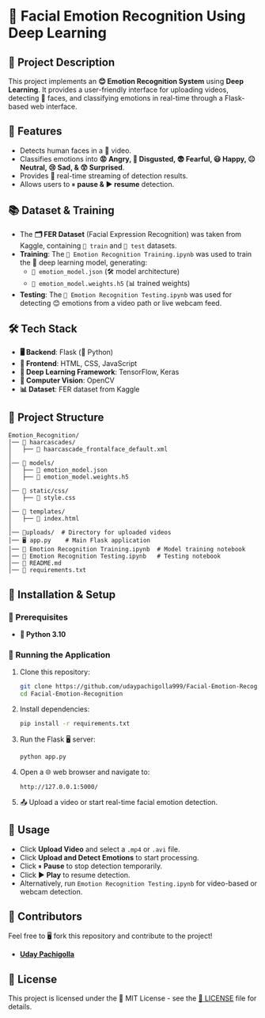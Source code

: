 # 🤖 Facial Emotion Recognition Using Deep Learning

## 📌 Project Description
This project implements an **😊 Emotion Recognition System** using **Deep Learning**. It provides a user-friendly interface for uploading videos, detecting 👀 faces, and classifying emotions in real-time through a Flask-based web interface.

## 🌟 Features
- Detects human faces in a 🎥 video.
- Classifies emotions into **😡 Angry, 🤢 Disgusted, 😨 Fearful, 😃 Happy, 😐 Neutral, 😢 Sad, & 😲 Surprised**.
- Provides 📡 real-time streaming of detection results.
- Allows users to ⏸ **pause & ▶ resume** detection.

## 📚 Dataset & Training
- The **🗂 FER Dataset** (Facial Expression Recognition) was taken from Kaggle, containing `📂 train` and `📂 test` datasets.
- **Training**: The `📜 Emotion Recognition Training.ipynb` was used to train the 🧠 deep learning model, generating:
  - `📜 emotion_model.json` (🛠 model architecture)
  - `📜 emotion_model.weights.h5` (📊 trained weights)
- **Testing**: The `📜 Emotion Recognition Testing.ipynb` was used for detecting 😊 emotions from a video path or live webcam feed.

## 🛠 Tech Stack
- **🖥 Backend**: Flask (🐍 Python)
- **🎨 Frontend**: HTML, CSS, JavaScript
- **🤖 Deep Learning Framework**: TensorFlow, Keras
- **👀 Computer Vision**: OpenCV
- **📊 Dataset**: FER dataset from Kaggle

## 📂 Project Structure
```
Emotion_Recognition/
│── 📂 haarcascades/
│   ├── 📜 haarcascade_frontalface_default.xml
│
│── 📂 models/
│   ├── 📜 emotion_model.json
│   ├── 📜 emotion_model.weights.h5
│
│── 📂 static/css/
│   ├── 🎨 style.css
│
│── 📂 templates/
│   ├── 📝 index.html
│
│── 📂uploads/  # Directory for uploaded videos
│── 🖥 app.py    # Main Flask application
│── 📜 Emotion Recognition Training.ipynb  # Model training notebook
│── 📜 Emotion Recognition Testing.ipynb   # Testing notebook
│── 📜 README.md
│── 📜 requirements.txt
```

## 🔧 Installation & Setup
### 📌 Prerequisites
- **🐍 Python 3.10**

### 🚀 Running the Application
1. Clone this repository:
    ```sh
    git clone https://github.com/udaypachigolla999/Facial-Emotion-Recognition.git
    cd Facial-Emotion-Recognition
    ```
2. Install dependencies:
    ```sh
    pip install -r requirements.txt
    ```
3. Run the Flask 🖥 server:
    ```sh
    python app.py
    ```
4. Open a 🌐 web browser and navigate to:
    ```
    http://127.0.0.1:5000/
    ```
5. 📤 Upload a video or start real-time facial emotion detection.

## 🎯 Usage
- Click **Upload Video** and select a `.mp4` or `.avi` file.
- Click **Upload and Detect Emotions** to start processing.
- Click ⏸ **Pause** to stop detection temporarily.
- Click ▶ **Play** to resume detection.
- Alternatively, run `Emotion Recognition Testing.ipynb` for video-based or webcam detection.

## 👥 Contributors
Feel free to 🖥 fork this repository and contribute to the project!

- [**Uday Pachigolla**](https://github.com/udaypachigolla999/)

## 📜 License
This project is licensed under the 📜 MIT License - see the [📜 LICENSE](LICENSE) file for details.

